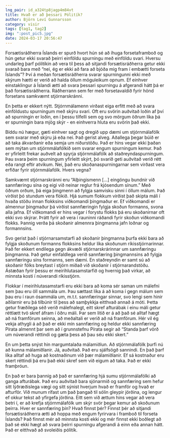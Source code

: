 ```yaml
---
lng_pair: id_a324tp8jagp4m84vt
title: Hvað er að þessari Pólitík?
author: Björn Leví Gunnarsson
category: visir
tags: [tag1, tag2]
img: ":post_pic5.jpg"
date: 2024-03-17 20:56:47
---
```


Forsætisráðherra Íslands er spurð hvort hún sé að íhuga forsetaframboð og hún getur ekki svarað þeirri einföldu spurningu með einföldu svari. Hversu undarleg þarf pólitíkin að vera til þess að sitjandi forsætisráðherra getur ekki svarað bara með “nei, ég er ekki að fara að bjóða mig fram í embætti forseta Íslands”? Því á meðan forsætisráðherra svarar spurningunni ekki með skýrum hætti er verið að halda öllum möguleikum opnum.  Ef einhver einstaklingur á Íslandi ætti að svara þessari spurningu á afgerandi hátt þá er það forsætisráðherra. Ráðherrann sem fer með forsetavaldið fyrir hönd forsetans samkvæmt stjórnarskránni.

En þetta er ekkert nýtt. Stjórnmálamenn virðast eiga erfitt með að svara einföldustu spurningum með skýru svari. Oft eru svörin auðvitað loðin af því að spurningin er loðin, en í þessu tilfelli sem og svo mörgum öðrum líka þá er spurningin bara mjög skýr - en einhverra hluta eru svörin það ekki. 

Bíddu nú hægur, gæti einhver sagt og dregið upp dæmi um stjórnmálafólk sem svarar með skýru já eða nei. Það gerist alveg. Aðallega þegar búið er að taka ákvarðanir eða semja um niðurstöðu. Það er hins vegar ekki þaðan sem mýtan um stjórnmálafólkið sem svarar engum spurningum kemur. Það er yfirleitt frekar auðvelt að spyrja stjórnmálafólk að staðreyndaspurningum. Þau svara þeim spurningum yfirleitt skýrt, þó svarið geti auðvitað verið rétt eða rangt eftir atvikum. Nei, það eru skoðanaspurningarnar sem virðast vera erfiðar fyrir stjórnmálafólk. Hvers vegna?

Samkvæmt stjórnarskránni eru “Alþingismenn [...] eingöngu bundnir við sannfæringu sína og eigi við neinar reglur frá kjósendum sínum.” Með öðrum orðum, þá eiga þingmenn að fylgja samvisku sinni í öllum málum. Það virðist þó stundum vera flókið. Hjá sumum flokkum virðist það skipta máli í hvaða stöðu innan flokksins viðkomandi þingmaður er. Ef viðkomandi er almennur þingmaður þá virðist sannfæringin fylgja skoðun formanns, svona alla jafna. Ef viðkomandi er hins vegar í forystu flokks þá eru skoðanirnar oft ekki svo skýrar. Þrátt fyrir að vera í rauninni ráðandi fyrir skoðun viðkomandi flokks. Þannig verða þá skoðanir almennra þingmanna jafn loðnar og formannsins. 

Svo gerist það í stjórnarsamstarfi að skoðanir þingmanna þurfa ekki bara að fylgja skoðunum formanns flokksins heldur líka skoðunum ríkisstjórnarinnar. Það fer ekkert endilega gegn ákvæði stjórnarskrárinnar um sannfæringu þingmanna. Það getur einfaldlega verið sannfæring þingmannsins að fylgja sannfæringu síns formanns, sem dæmi. En staðreyndin er samt sú að skoðanir fólks breytast í stjórn miðað við skoðanir í stjórnarandstöðu. Ástæðan fyrir þessu er meirihlutasamstarfið og hvernig það virkar, að minnsta kosti í núverandi ríkisstjórn. 

Flokkar í meirihlutasamstarfi eru ekki bara að koma sér saman um málefni sem þau eru öll sammála um. Þau sættast líka á að koma í gegn málum sem þau eru í raun ósammála um, m.t.t. sannfæringar sinnar, svo lengi sem hinir aðilarnir eru þá tilbúnir til þess að samþykkja eitthvað annað á móti. Þetta getur fræðilega séð verið málefnalegt, eitt skref afturábak í einu máli getur réttlætt tvö skref áfram í öðru máli. Þar sem litið er á að það sé alltaf hægt að ná framförum seinna, að meðaltali er verið að ná framförum. Hér vil ég vekja athygli á að það er ekki mín sannfæring og heldur ekki sannfæring Pírata almennt þar sem að í grunnstefnu Pírata segir að “Standa þarf vörð um núverandi réttindi og gæta þess að þau séu ekki skert.” 

En um þetta snýst hin margumtalaða málamiðlun. Að stjórnmálafólk þurfi nú að kunna málamiðlanir. Já, auðvitað. Það eru sjálfsögð sannindi. En það þarf líka alltaf að huga að kostnaðinum við þær málamiðlanir. Ef sá kostnaður eru skert réttindi þá eru það ekki skref sem við eigum að taka. Það er ekki framþróun. 

En það er bara þannig að það er sannfæring hjá sumu stjórnmálafólki að ganga afturábak. Það eru auðvitað bara sjónarmið og sannfæring sem hefur sitt lýðræðislega vægi og sitt sýnist hverjum hvað er framför og hvað er afturför. Við munum rífast um það þangað til sólin gleypir jörðina, og lengur ef okkur tekst að yfirgefa jörðina. Eitt sem við ættum hins vegar að vera betri í, er að krefja stjórnmálafólk um skýr svör þegar kemur að skoðunum þeirra. Hver er sannfæring þín? Hvað finnst þér? Finnst þér að sitjandi forsætisráðherra ætti að hoppa með engum fyrirvara í framboð til forseta Íslands? Það finnst mér að minnsta kosti ekki og mér finnst ekki boðlegt að það sé ekki hægt að svara þeirri spurningu afgerandi á einn eða annan hátt. Það er eitthvað að svoleiðis pólitík.


